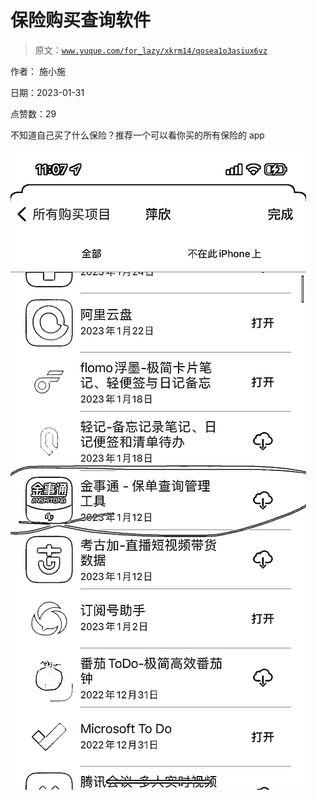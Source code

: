 # 保险购买查询软件

> 原文：[`www.yuque.com/for_lazy/xkrm14/qosea1o3asiux6vz`](https://www.yuque.com/for_lazy/xkrm14/qosea1o3asiux6vz)

作者： 施小施 

日期：2023-01-31 

点赞数：29 

不知道自己买了什么保险？推荐一个可以看你买的所有保险的 app 

![](img/c61a9ea4607e30845036a216b9957211.png) 

